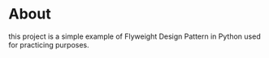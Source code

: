 # About
this project is a simple example of Flyweight Design Pattern in Python used for practicing purposes.